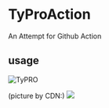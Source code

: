 # TyProAction
An Attempt for Github Action

## usage

![TyPRO](https://user-images.githubusercontent.com/49258735/160231233-090b9f20-2c55-4f95-826b-c7c2cba6fbaa.gif)

(picture by CDN:)
![](https://pic.rmb.bdstatic.com/bjh/916f51fd1bb7ec7d1df3182b51b210e5.gif)
